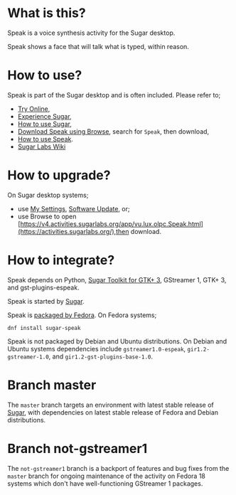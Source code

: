 What is this?
=============

Speak is a voice synthesis activity for the Sugar desktop.

Speak shows a face that will talk what is typed, within reason.

How to use?
===========

Speak is part of the Sugar desktop and is often included.  Please refer to;

* [Try Online](https://try.sugarizer.org/),
* [Experience Sugar](https://www.sugarlabs.org/#try),
* [How to use Sugar](https://help.sugarlabs.org/),
* [Download Speak using Browse](https://activities.sugarlabs.org/), search for `Speak`, then download,
* [How to use Speak](https://help.sugarlabs.org/en/speak.html).
* [Sugar Labs Wiki](https://wiki.sugarlabs.org/go/Welcome_to_the_Sugar_Labs_wiki)

How to upgrade?
===============
    
On Sugar desktop systems;
* use [My Settings](https://help.sugarlabs.org/en/my_settings.html), [Software Update](https://help.sugarlabs.org/en/my_settings.html#software-update), or;
* use Browse to open [https://v4.activities.sugarlabs.org/app/vu.lux.olpc.Speak.html](https://activities.sugarlabs.org/),then download.

How to integrate?
=================

Speak depends on Python, [Sugar Toolkit for GTK+ 3](https://github.com/sugarlabs/sugar-toolkit-gtk3), GStreamer 1, GTK+ 3, and gst-plugins-espeak.

Speak is started by [Sugar](https://github.com/sugarlabs/sugar).

Speak is [packaged by Fedora](https://src.fedoraproject.org/rpms/sugar-speak).  On Fedora systems;

```
dnf install sugar-speak
```

Speak is not packaged by Debian and Ubuntu distributions.  On Debian
and Ubuntu systems dependencies include `gstreamer1.0-espeak`,
`gir1.2-gstreamer-1.0`, and `gir1.2-gst-plugins-base-1.0`.

Branch master
=============

The `master` branch targets an environment with latest stable release
of [Sugar](https://github.com/sugarlabs/sugar), with dependencies on
latest stable release of Fedora and Debian distributions.

Branch not-gstreamer1
=====================

The `not-gstreamer1` branch is a backport of features and bug fixes
from the `master` branch for ongoing maintenance of the activity on
Fedora 18 systems which don't have well-functioning GStreamer 1
packages.

